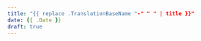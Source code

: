 ```yaml
---
title: "{{ replace .TranslationBaseName "-" " " | title }}"
date: {{ .Date }}
draft: true
---
```

